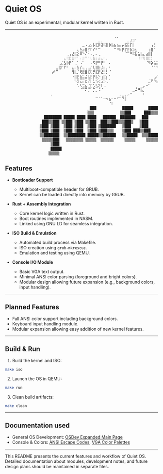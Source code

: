 # Quiet OS

Quiet OS is an experimental, modular kernel written in Rust.

---

```zsh
        ⠀⠀⠀ ⠀⠀⠀ ⠀⠀⠀⠀⠀⠀⠀⠀⠀⠀⠀⠀⠀⠀⠀⠀⠀⠀⠀⠀⠀⠀⠀⠀⠀⠀⠀⢀⡀⠀⠀⠀⠀⠀⠀⠀⠀⠀⠀⠀⠀⠀
                ⠀⠀⠀⠀⠀⠀⠀⠀⠀⠀⠀⠀⠀⠀⠀⠀⠀⠀⠀⠀⠀⠀⣀⡀⠀⠀⠀⠀⠀⠀⠀⠀⠀⣀⡼⡽⠁⠀⠀⠀⠀⠀⠀⠀⠀⠀⠀⠂⠀⠀
                ⠀⠀⠀⠀⠀⠀⠀⠀⠀⠀⠀⠀⠀⠀⠀⠀⣀⠠⣠⣢⡧⣏⡿⣽⢯⣿⡷⣧⣦⣦⣤⡤⣯⣯⡏⡇⠀⠀⠀⠀⠀⠀⢠⡃⠀⠀⠐⠀⠀⠀
                ⠀⠀⠀⠀⠀⠀⠀⠀⠀⠀⠀⠀⠀⠀⢄⣓⡴⣿⡋⠏⠎⠃⠉⠀⠀⠀⠀⠀⠉⠛⠷⡟⡏⣟⡷⡵⣂⠀⠀⠀⠀⢰⣿⠁⠀⠀⠀⠀⠀⡀
                ⠀⠀⠀⠀⠀⠀⠀⠀⠀⠀⢀⢠⣜⣯⣕⠿⠑⠌⠂⠠⡀⠄⢀⠀⠀⠀⠀⠀⠀⠀⠀⠀⠈⠉⠛⠯⣧⣥⣧⣄⣴⣿⡇⠀⠀⠀⠀⠀⠀⣿
                ⠀⠀⠀⠀⠀⠀⠀⠀⠀⣄⢝⣏⣕⠏⠁⠄⡪⠉⠁⢂⣷⡆⣴⣄⠂⡀⠀⠀⠀⠀⠀⠀⠀⠀⠀⠀⠀⠨⠍⢿⣿⣏⡁⠀⠀⠀⠀⢀⣮⡅
                ⠀⠀⠀⠀⠀⠀⠀⢀⣌⣣⡷⡟⠁⢀⠁⠠⠁⠀⠀⠠⠫⡟⠛⡟⠃⠀⠄⠀⠀⠀⠀⠀⠀⠀⠀⠀⠀⠀⠀⠀⠈⠻⡵⣥⣭⣵⣿⣼⡷⠀
                ⠀⠀⠀⠀⠀⠀⣀⣯⠏⠏⠃⠀⣄⠄⣳⡎⢄⢀⣀⡌⢇⣿⣗⡨⡆⡀⠂⠀⠀⠀⠀⠀⠀⠀⠀⠀⠀⠀⠀⠀⠀⠀⠈⠁⠙⣟⣿⡟⠁⠀
                ⠀⠀⠀⠀⢠⠞⠉⠀⠀⠀⠀⠀⢻⣇⡈⢟⣟⣿⣏⢏⡛⣏⡟⣜⡃⡃⠈⠀⠀⠀⠀⠀⠀⠀⠀⠀⠀⠀⠀⠀⠀⠀⠀⠀⠀⡸⠀⠉⠀⠀
                ⠀⠀⠀⠀⠀⠀⠀⠀⠀⠀⠀⠀⠐⣿⣟⣷⣥⣬⣧⣟⡟⡧⡑⢰⣏⡆⠁⠀⠀⠀⠀⠀⠀⠀⠀⠀⠀⠀⠀⠀⠀⠀⠀⣠⠎⠀⠀⠀⠀⠀
                ⠀⠀⠀⠀⠀⠀⠀⠀⠀⠀⠀⠀⠀⠣⣻⣍⡍⣖⡝⡇⣃⢪⢔⣩⡣⢁⠁⠀⠀⠀⠀⠀⠀⠀⠀⠀⠀⠀⠀⠀⠀⣈⠟⠳⣦⡀⠀⠀⠀⠀
                ⠀⠀⠀⠀⠀⠀⠀⠀⠀⠀⠀⠀⠀⠀⠡⠣⣩⣦⣈⣏⡡⣣⢝⠇⠠⠀⠀⠀⠀⠀⠀⠀⠀⠀⠀⠀⢀⠀⣀⡤⠒⠁⠀⠀⠀⠇⠀⠀⠀⠀
                ⠀⠀⠀⠀⠀⠀⠀⠀⠀⠀⠀⠀⠀⠀⠀⠈⠉⠍⡉⠁⡉⡀⠨⠈⠀⠀⠀⠀⠀⠀⠀⠀⠀⠀⠀⣀⠬⠛⣧⡀⠀⠀⠀⠀⠀⠀⠀⠀⠀⠀
                ⠀⠀⠀⠀⠄⠀⠀⠀⠀⠀⠀⠀⠀⠀⠀⠀⠀⠀⠀⠀⠀⠀⠀⠀⠀⠀⠀⠀⠀⠀⠠⣀⡄⠔⠉⠀⠀⠀⠀⠃⠀⠀⠀⠀⠀⠀⠀⠀⠀⠀
                ⠀⠀⠀⠀⠀⠀⠀⠀⠀⠀⠀⠀⠀⠀⠀⠀⠀⠀⠀⠀⠀⠉⠈⠁⠒⠲⣦⠂⠒⠋⠉⠙⡇⠀⠀⠀⠀⠀⠀⠀⠀⠀⠀⠀⠀⠀⠀⠀⠀⠀
                ⠀⠀⠀⠀⠀⠀⠀⠀⠀⠀⠀⠀⠀⠀⠀⠀⠀⠀⠀⠀⠀⠀⠀⠀⠀⠀⠈⠇⠀⠀⠀⠀⠀⠀⠀⠀⠀⠀⠀⠀⠀⠀⠀⠀⠀⠀⠀⠀⠀⠀
                                       ███            █████       ███████     █████████ 
                                      ▒▒▒            ▒▒███      ███▒▒▒▒▒███  ███▒▒▒▒▒███
                  ████████ █████ ████ ████   ██████  ███████   ███     ▒▒███▒███    ▒▒▒ 
                 ███▒▒███ ▒▒███ ▒███ ▒▒███  ███▒▒███▒▒▒███▒   ▒███      ▒███▒▒█████████ 
                ▒███ ▒███  ▒███ ▒███  ▒███ ▒███████   ▒███    ▒███      ▒███ ▒▒▒▒▒▒▒▒███
                ▒███ ▒███  ▒███ ▒███  ▒███ ▒███▒▒▒    ▒███ ███▒▒███     ███  ███    ▒███
                ▒▒███████  ▒▒████████ █████▒▒██████   ▒▒█████  ▒▒▒███████▒  ▒▒█████████ 
                 ▒▒▒▒▒███   ▒▒▒▒▒▒▒▒ ▒▒▒▒▒  ▒▒▒▒▒▒     ▒▒▒▒▒     ▒▒▒▒▒▒▒     ▒▒▒▒▒▒▒▒▒  
                     ▒███                                                                
                     █████                                                               
                    ▒▒▒▒▒                                                                                                          
```

<!-- <img width="620" height="481" alt="image" src="https://github.com/user-attachments/assets/25a4b80c-ab9a-40ee-9915-4bed001fc201" /> -->


## Features

* **Bootloader Support**

  * Multiboot-compatible header for GRUB.
  * Kernel can be loaded directly into memory by GRUB.

* **Rust + Assembly Integration**

  * Core kernel logic written in Rust.
  * Boot routines implemented in NASM.
  * Linked using GNU LD for seamless integration.

* **ISO Build & Emulation**

  * Automated build process via Makefile.
  * ISO creation using `grub-mkrescue`.
  * Emulation and testing using QEMU.

* **Console I/O Module**

  * Basic VGA text output.
  * Minimal ANSI color parsing (foreground and bright colors).
  * Modular design allowing future expansion (e.g., background colors, input handling).

---

## Planned Features

* Full ANSI color support including background colors.
* Keyboard input handling module.
* Modular expansion allowing easy addition of new kernel features.

---

## Build & Run

1. Build the kernel and ISO:

```bash
make iso
```

2. Launch the OS in QEMU:

```bash
make run
```

3. Clean build artifacts:

```bash
make clean
```

---

## Documentation used

* General OS Development: [OSDev Expanded Main Page](https://wiki.osdev.org/Expanded_Main_Page)
* Console & Colors: [ANSI Escape Codes](https://en.wikipedia.org/wiki/ANSI_escape_code), [VGA Color Palettes](https://www.fountainware.com/EXPL/vga_color_palettes.htm)

---

This README presents the current features and workflow of Quiet OS. Detailed documentation about modules, development notes, and future design plans should be maintained in separate files.
